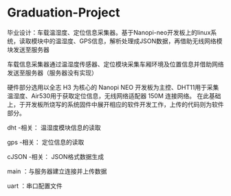 # Graduation-Project
毕业设计：车载温湿度、定位信息采集器。基于Nanopi-neo开发板上的linux系统，读取模块中的温湿度、GPS信息，解析处理成JSON数据，再借助无线网络模块发送至服务器

车载信息采集器通过温湿度传感器、定位模块采集车厢环境及位置信息并借助网络发送至服务器（服务器没有实现）

硬件部分选用以全志 H3 为核心的 Nanopi NEO 开发板为主控、DHT11用于采集温湿度、Air530用于获取定位信息，无线网络适配器 150M 连接网络。 
在此基础上，于开发板所烧写的系统固件中展开相应的软件开发工作，上传的代码则为软件部分。

dht -相关： 温湿度模块信息的读取

gps -相关： 定位信息的读取

cJSON -相关： JSON格式数据生成

main ：与服务器建立连接并上传数据

uart ：串口配置文件
